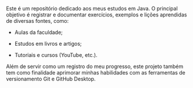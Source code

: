 Este é um repositório dedicado aos meus estudos em Java. O principal objetivo é registrar e documentar exercícios, exemplos e lições aprendidas de diversas fontes, como:

* Aulas da faculdade;

* Estudos em livros e artigos;

* Tutoriais e cursos (YouTube, etc.).

Além de servir como um registro do meu progresso, este projeto também tem como finalidade aprimorar minhas habilidades com as ferramentas de versionamento Git e GitHub Desktop.

